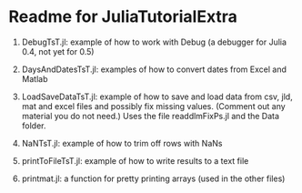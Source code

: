 Readme for JuliaTutorialExtra
=============================

1. DebugTsT.jl: example of how to work with Debug (a debugger for Julia 0.4, not yet for 0.5)

2. DaysAndDatesTsT.jl: examples of how to convert dates from Excel and Matlab 

3. LoadSaveDataTsT.jl: example of how to save and load data from csv, jld, mat and excel files and possibly fix missing values. (Comment out any material you do not need.) Uses the file readdlmFixPs.jl and the Data folder.

4. NaNTsT.jl: example of how to trim off rows with NaNs

5. printToFileTsT.jl: example of how to write results to a text file

6. printmat.jl: a function for pretty printing arrays (used in the other files)
